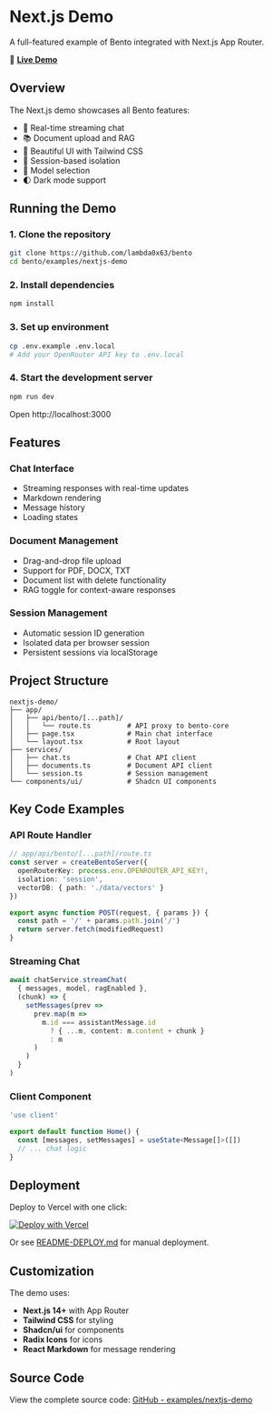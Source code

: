 # Next.js Demo

A full-featured example of Bento integrated with Next.js App Router.

🚀 **[Live Demo](https://bento-demo.vercel.app)**

## Overview

The Next.js demo showcases all Bento features:
- 💬 Real-time streaming chat
- 📚 Document upload and RAG
- 🎨 Beautiful UI with Tailwind CSS
- 🔐 Session-based isolation
- 🎯 Model selection
- 🌓 Dark mode support

## Running the Demo

### 1. Clone the repository

```bash
git clone https://github.com/lambda0x63/bento
cd bento/examples/nextjs-demo
```

### 2. Install dependencies

```bash
npm install
```

### 3. Set up environment

```bash
cp .env.example .env.local
# Add your OpenRouter API key to .env.local
```

### 4. Start the development server

```bash
npm run dev
```

Open http://localhost:3000

## Features

### Chat Interface
- Streaming responses with real-time updates
- Markdown rendering
- Message history
- Loading states

### Document Management
- Drag-and-drop file upload
- Support for PDF, DOCX, TXT
- Document list with delete functionality
- RAG toggle for context-aware responses

### Session Management
- Automatic session ID generation
- Isolated data per browser session
- Persistent sessions via localStorage

## Project Structure

```
nextjs-demo/
├── app/
│   ├── api/bento/[...path]/
│   │   └── route.ts         # API proxy to bento-core
│   ├── page.tsx             # Main chat interface
│   └── layout.tsx           # Root layout
├── services/            
│   ├── chat.ts              # Chat API client
│   ├── documents.ts         # Document API client
│   └── session.ts           # Session management
└── components/ui/           # Shadcn UI components
```

## Key Code Examples

### API Route Handler

```typescript
// app/api/bento/[...path]/route.ts
const server = createBentoServer({
  openRouterKey: process.env.OPENROUTER_API_KEY!,
  isolation: 'session',
  vectorDB: { path: './data/vectors' }
})

export async function POST(request, { params }) {
  const path = '/' + params.path.join('/')
  return server.fetch(modifiedRequest)
}
```

### Streaming Chat

```typescript
await chatService.streamChat(
  { messages, model, ragEnabled },
  (chunk) => {
    setMessages(prev => 
      prev.map(m => 
        m.id === assistantMessage.id 
          ? { ...m, content: m.content + chunk }
          : m
      )
    )
  }
)
```

### Client Component

```typescript
'use client'

export default function Home() {
  const [messages, setMessages] = useState<Message[]>([])
  // ... chat logic
}
```

## Deployment

Deploy to Vercel with one click:

[![Deploy with Vercel](https://vercel.com/button)](https://vercel.com/new/clone?repository-url=https://github.com/lambda0x63/bento&env=OPENROUTER_API_KEY&root-directory=examples/nextjs-demo)

Or see [README-DEPLOY.md](https://github.com/lambda0x63/bento/tree/main/examples/nextjs-demo/README-DEPLOY.md) for manual deployment.

## Customization

The demo uses:
- **Next.js 14+** with App Router
- **Tailwind CSS** for styling
- **Shadcn/ui** for components
- **Radix Icons** for icons
- **React Markdown** for message rendering

## Source Code

View the complete source code:
[GitHub - examples/nextjs-demo](https://github.com/lambda0x63/bento/tree/main/examples/nextjs-demo)